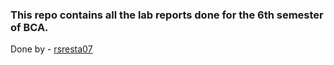 ### This repo contains all the lab reports done for the 6th semester of BCA.

Done by - [rsresta07](https://github.com/rsresta07)
